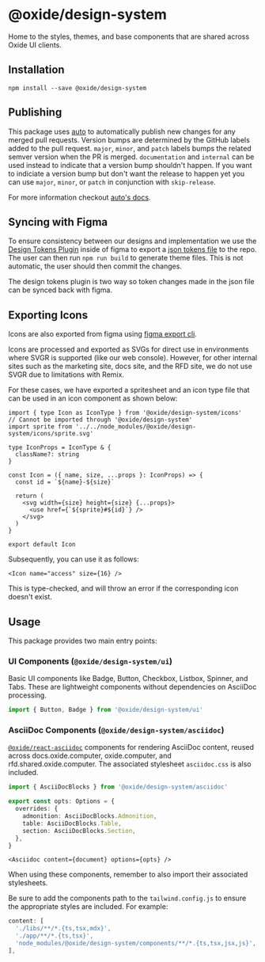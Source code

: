 # @oxide/design-system

Home to the styles, themes, and base components that are shared across Oxide UI clients.

## Installation

```
npm install --save @oxide/design-system
```

## Publishing

This package uses [auto](https://github.com/intuit/auto/) to automatically publish new
changes for any merged pull requests. Version bumps are determined by the GitHub labels
added to the pull request. `major`, `minor`, and `patch` labels bumps the related semver
version when the PR is merged. `documentation` and `internal` can be used instead to
indicate that a version bump shouldn't happen. If you want to indiciate a version bump but
don't want the release to happen yet you can use `major`, `minor`, or `patch` in conjunction
with `skip-release`.

For more information checkout [auto's docs](https://intuit.github.io/auto/docs).

## Syncing with Figma

To ensure consistency between our designs and implementation we use the
[Design Tokens Plugin](https://www.figma.com/community/plugin/888356646278934516/Design-Tokens)
inside of figma to export a [json tokens file](styles/src/tokens.json) to the repo. The user can then run `npm run build` to generate theme files. This is not automatic, the user should then commit the changes.

The design tokens plugin is two way so token changes made in the json file can be synced
back with figma.

## Exporting Icons

Icons are also exported from figma using
[figma export cli](https://figma-export.marcomontalbano.com/).

Icons are processed and exported as SVGs for direct use in environments where SVGR is
supported (like our web console). However, for other internal sites such as the marketing
site, docs site, and the RFD site, we do not use SVGR due to limitations with Remix.

For these cases, we have exported a spritesheet and an icon type file that can be used in an
icon component as shown below:

```tsx
import { type Icon as IconType } from '@oxide/design-system/icons'
// Cannot be imported through '@oxide/design-system'
import sprite from '../../node_modules/@oxide/design-system/icons/sprite.svg'

type IconProps = IconType & {
  className?: string
}

const Icon = ({ name, size, ...props }: IconProps) => {
  const id = `${name}-${size}`

  return (
    <svg width={size} height={size} {...props}>
      <use href={`${sprite}#${id}`} />
    </svg>
  )
}

export default Icon
```

Subsequently, you can use it as follows:

```tsx
<Icon name="access" size={16} />
```

This is type-checked, and will throw an error if the corresponding icon doesn't exist.

## Usage

This package provides two main entry points:

### UI Components (`@oxide/design-system/ui`)

Basic UI components like Badge, Button, Checkbox, Listbox, Spinner, and Tabs. These are
lightweight components without dependencies on AsciiDoc processing.

```ts
import { Button, Badge } from '@oxide/design-system/ui'
```

### AsciiDoc Components (`@oxide/design-system/asciidoc`)

[`@oxide/react-asciidoc`](https://github.com/oxidecomputer/react-asciidoc) components for
rendering AsciiDoc content, reused across docs.oxide.computer, oxide.computer, and
rfd.shared.oxide.computer. The associated stylesheet `asciidoc.css` is also included.

```ts
import { AsciiDocBlocks } from '@oxide/design-system/asciidoc'

export const opts: Options = {
  overrides: {
    admonition: AsciiDocBlocks.Admonition,
    table: AsciiDocBlocks.Table,
    section: AsciiDocBlocks.Section,
  },
}
```

```tsx
<Asciidoc content={document} options={opts} />
```

When using these components, remember to also import their associated stylesheets.

Be sure to add the components path to the `tailwind.config.js` to ensure the appropriate
styles are included. For example:

```ts
content: [
  './libs/**/*.{ts,tsx,mdx}',
  './app/**/*.{ts,tsx}',
  'node_modules/@oxide/design-system/components/**/*.{ts,tsx,jsx,js}',
],
```
